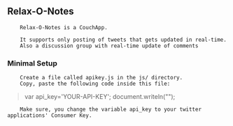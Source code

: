 ## Relax-O-Notes

		Relax-O-Notes is a CouchApp.
				
		It supports only posting of tweets that gets updated in real-time.
		Also a discussion group with real-time update of comments
		
### Minimal Setup
    
		Create a file called apikey.js in the js/ directory.
		Copy, paste the following code inside this file:
		
> var api_key='YOUR-API-KEY';
> document.writeln("<script src='http://platform.twitter.com/anywhere.js?id="+api_key+"&v=1'></script>");
		
		Make sure, you change the variable api_key to your twitter applications' Consumer Key.
